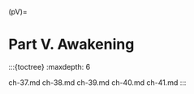

(pV)=

# Part V. Awakening

:::{toctree}
:maxdepth: 6



ch-37.md
ch-38.md
ch-39.md
ch-40.md
ch-41.md
:::
